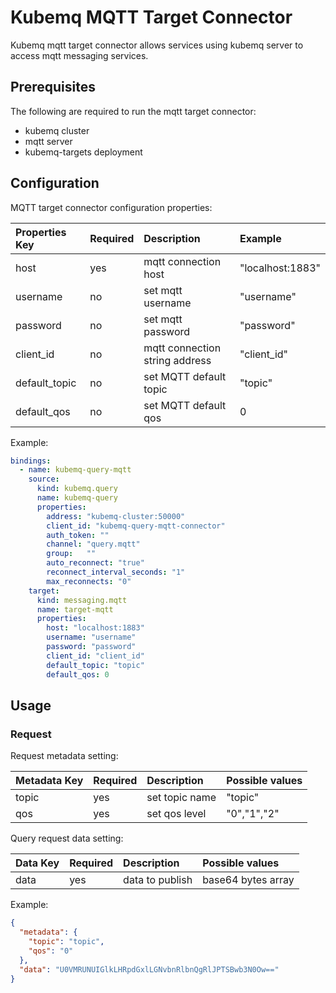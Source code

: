 # Kubemq MQTT Target Connector

Kubemq mqtt target connector allows services using kubemq server to access mqtt messaging services.

## Prerequisites
The following are required to run the mqtt target connector:

- kubemq cluster
- mqtt server
- kubemq-targets deployment

## Configuration

MQTT target connector configuration properties:

| Properties Key                  | Required | Description                                 | Example                                                                |
|:--------------------------------|:---------|:--------------------------------------------|:-----------------------------------------------------------------------|
| host                      | yes      | mqtt connection host          | "localhost:1883" |
| username                      | no      | set mqtt username          | "username" |
| password                      | no      | set mqtt password          | "password" |
| client_id                      | no      | mqtt connection string address          | "client_id" |
| default_topic                      | no      | set MQTT default topic         | "topic" |
| default_qos                      | no      | set MQTT default qos        | 0 |

Example:

```yaml
bindings:
  - name: kubemq-query-mqtt
    source:
      kind: kubemq.query
      name: kubemq-query
      properties:
        address: "kubemq-cluster:50000"
        client_id: "kubemq-query-mqtt-connector"
        auth_token: ""
        channel: "query.mqtt"
        group:   ""
        auto_reconnect: "true"
        reconnect_interval_seconds: "1"
        max_reconnects: "0"
    target:
      kind: messaging.mqtt
      name: target-mqtt
      properties:
        host: "localhost:1883"
        username: "username"
        password: "password"
        client_id: "client_id"
        default_topic: "topic"
        default_qos: 0
```

## Usage

### Request

Request metadata setting:

| Metadata Key   | Required | Description         | Possible values |
|:---------------|:---------|:--------------------|:----------------|
| topic          | yes      | set topic name | "topic"         |
| qos       | yes      | set qos level | "0","1","2"         |


Query request data setting:

| Data Key | Required | Description  | Possible values    |
|:---------|:---------|:-------------|:-------------------|
| data     | yes      | data to publish | base64 bytes array |

Example:


```json
{
  "metadata": {
    "topic": "topic",
    "qos": "0"
  },
  "data": "U0VMRUNUIGlkLHRpdGxlLGNvbnRlbnQgRlJPTSBwb3N0Ow=="
}
```
